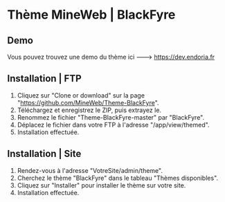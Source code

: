 # Thème MineWeb | BlackFyre

## Demo
Vous pouvez trouvez une demo du thème ici ---> https://dev.endoria.fr

## Installation | FTP
1. Cliquez sur "Clone or download" sur la page "https://github.com/MineWeb/Theme-BlackFyre".
2. Téléchargez et enregistrez le ZIP, puis extrayez le.
3. Renommez le fichier "Theme-BlackFyre-master" par "BlackFyre".
4. Déplacez le fichier dans votre FTP à l'adresse "/app/view/themed".
5. Installation effectuée.

## Installation | Site
1. Rendez-vous à l'adresse "VotreSite/admin/theme".
2. Cherchez le thème "BlackFyre" dans le tableau "Thèmes disponibles".
3. Cliquez sur "Installer" pour installer le thème sur votre site.
4. Installation effectuée.